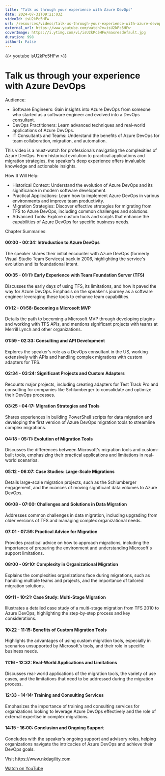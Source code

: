 ```yaml
---
title: "Talk us through your experience with Azure DevOps"
date: 2024-07-31T09:21:03Z
videoId: isU2kPc5HFw
url: /resources/videos/talk-us-through-your-experience-with-azure-devops
external_url: https://www.youtube.com/watch?v=isU2kPc5HFw
coverImage: https://i.ytimg.com/vi/isU2kPc5HFw/maxresdefault.jpg
duration: 998
isShort: False
---
```


{{< youtube isU2kPc5HFw >}}

# Talk us through your experience with Azure DevOps

Audience:
- Software Engineers: Gain insights into Azure DevOps from someone who started as a software engineer and evolved into a DevOps consultant.
- DevOps Practitioners: Learn advanced techniques and real-world applications of Azure DevOps.
- IT Consultants and Teams: Understand the benefits of Azure DevOps for team collaboration, migration, and automation.

This video is a must-watch for professionals navigating the complexities of Azure DevOps. From historical evolution to practical applications and migration strategies, the speaker's deep experience offers invaluable knowledge and actionable insights.

How It Will Help:
- Historical Context: Understand the evolution of Azure DevOps and its significance in modern software development.
- Practical Applications: Learn how to implement Azure DevOps in various environments and improve team productivity.
- Migration Strategies: Discover effective strategies for migrating from TFS to Azure DevOps, including common challenges and solutions.
- Advanced Tools: Explore custom tools and scripts that enhance the capabilities of Azure DevOps for specific business needs.

Chapter Summaries:

#### 00:00 - 00:34: **Introduction to Azure DevOps**
The speaker shares their initial encounter with Azure DevOps (formerly Visual Studio Team Services) back in 2006, highlighting the service's evolution and its foundational intent.

#### 00:35 - 01:11: **Early Experience with Team Foundation Server (TFS)**
Discusses the early days of using TFS, its limitations, and how it paved the way for Azure DevOps. Emphasis on the speaker's journey as a software engineer leveraging these tools to enhance team capabilities.

#### 01:12 - 01:58: **Becoming a Microsoft MVP**
Details the path to becoming a Microsoft MVP through developing plugins and working with TFS APIs, and mentions significant projects with teams at Merrill Lynch and other organizations.

#### 01:59 - 02:33: **Consulting and API Development**
Explores the speaker's role as a DevOps consultant in the US, working extensively with APIs and handling complex migrations with custom adapters for TFS.

#### 02:34 - 03:24: **Significant Projects and Custom Adapters**
Recounts major projects, including creating adapters for Test Track Pro and consulting for companies like Schlumberger to consolidate and optimize their DevOps processes.

#### 03:25 - 04:17: **Migration Strategies and Tools**
Shares experiences in building PowerShell scripts for data migration and developing the first version of Azure DevOps migration tools to streamline complex migrations.

#### 04:18 - 05:11: **Evolution of Migration Tools**
Discusses the differences between Microsoft's migration tools and custom-built tools, emphasizing their practical applications and limitations in real-world scenarios.

#### 05:12 - 06:07: **Case Studies: Large-Scale Migrations**
Details large-scale migration projects, such as the Schlumberger engagement, and the nuances of moving significant data volumes to Azure DevOps.

#### 06:08 - 07:00: **Challenges and Solutions in Data Migration**
Addresses common challenges in data migration, including upgrading from older versions of TFS and managing complex organizational needs.

#### 07:01 - 07:59: **Practical Advice for Migration**
Provides practical advice on how to approach migrations, including the importance of preparing the environment and understanding Microsoft's support limitations.

#### 08:00 - 09:10: **Complexity in Organizational Migration**
Explains the complexities organizations face during migrations, such as handling multiple teams and projects, and the importance of tailored migration solutions.

#### 09:11 - 10:21: **Case Study: Multi-Stage Migration**
Illustrates a detailed case study of a multi-stage migration from TFS 2010 to Azure DevOps, highlighting the step-by-step process and key considerations.

#### 10:22 - 11:15: **Benefits of Custom Migration Tools**
Highlights the advantages of using custom migration tools, especially in scenarios unsupported by Microsoft's tools, and their role in specific business needs.

#### 11:16 - 12:32: **Real-World Applications and Limitations**
Discusses real-world applications of the migration tools, the variety of use cases, and the limitations that need to be addressed during the migration process.

#### 12:33 - 14:14: **Training and Consulting Services**
Emphasizes the importance of training and consulting services for organizations looking to leverage Azure DevOps effectively and the role of external expertise in complex migrations.

#### 14:15 - 16:00: **Conclusion and Ongoing Support**
Concludes with the speaker's ongoing support and advisory roles, helping organizations navigate the intricacies of Azure DevOps and achieve their DevOps goals.

Visit https://www.nkdagility.com

[Watch on YouTube](https://www.youtube.com/watch?v=isU2kPc5HFw)
